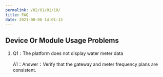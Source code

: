 ```yaml
---
permalink: /02/01/01/10/
title: FAQ
date: 2021-08-06 14:01:13
---
```


## Device Or Module Usage Problems

1. Q1：The platform does not display water meter data

   A1：Answer：Verify that the gateway and meter frequency plans are consistent.

